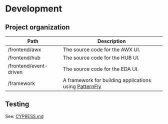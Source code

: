 
# Development

## Project organization

| Path                   | Description                                                                          |
| ---------------------- | ------------------------------------------------------------------------------------ |
| /frontend/awx          | The source code for the AWX UI.                                                      |
| /frontend/hub          | The source code for the HUB UI.                                                      |
| /frontend/event-driven | The source code for the EDA UI.                                               |
| /framework             | A framework for building applications using [PatternFly](https://www.patternfly.org) |

## Testing

See: [CYPRESS.md](../cypress/CYPRESS.md)
